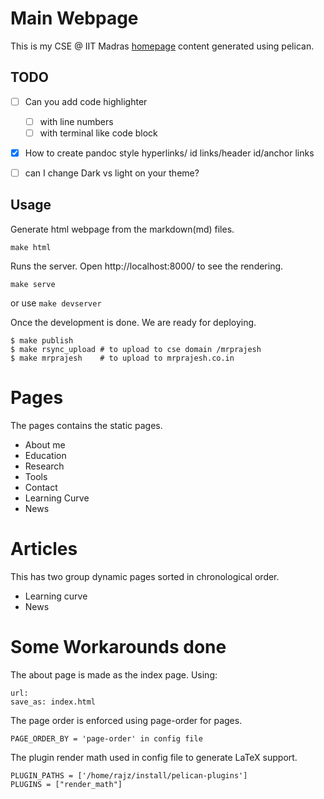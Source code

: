 # Main Webpage
This is my CSE @ IIT Madras [homepage](http://www.cse.iitm.ac.in/~mrprajesh/) content generated using pelican.

## TODO
- [ ] Can you add code highlighter
	- [ ] with line numbers
	- [ ] with terminal like code block
- [x] How to create pandoc style hyperlinks/ id links/header id/anchor links
- [ ] can I change Dark vs light on your theme?


## Usage
Generate html webpage from the markdown(md) files.

```make html```

Runs the server. Open http://localhost:8000/ to see the rendering.

```make serve```

or use
``` make devserver ```

Once the development is done. We are ready for deploying.

```
$ make publish
$ make rsync_upload # to upload to cse domain /mrprajesh
$ make mrprajesh    # to upload to mrprajesh.co.in
```


# Pages
The pages contains the static pages.
- About me
- Education
- Research
- Tools
- Contact
- Learning Curve
- News

# Articles
This has two group dynamic pages sorted in chronological order.
- Learning curve
- News

# Some Workarounds done
The about page is made as the index page. Using:
```
url:
save_as: index.html
```
The page order is enforced using page-order for pages.
```
PAGE_ORDER_BY = 'page-order' in config file
```
The plugin render math used in config file to generate LaTeX support.
```
PLUGIN_PATHS = ['/home/rajz/install/pelican-plugins']
PLUGINS = ["render_math"]
```
